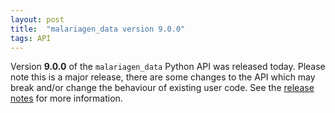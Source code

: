 ```yaml
---
layout: post
title:  "malariagen_data version 9.0.0"
tags: API
---
```


Version <strong>9.0.0</strong> of the `malariagen_data` Python API
was released today. Please note this is a major release, there are
some changes to the API which may break and/or change the behaviour of
existing user code. See the [release
notes](https://github.com/malariagen/malariagen-data-python/releases/tag/v9.0.0)
for more information.
